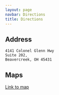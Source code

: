 ```yaml
---
layout: page
navbar: Directions
title: Directions
---
```


## Address
    
    4141 Colonel Glenn Hwy 
    Suite 202, 
    Beavercreek, OH 45431


## Maps
[Link to map](https://www.google.com/maps/place/4141+Colonel+Glenn+Hwy+%23+115,+Beavercreek,+OH+45431/)

<!--
<div class="Flexible-container">
<iframe src="https://www.google.com/maps/embed?pb=!1m14!1m8!1m3!1d12275.386046244717!2d-84.108865!3d39.72063199999965!3m2!1i1024!2i768!4f13.1!3m3!1m2!1s0x884084ce4ecc8bd7%3A0xb31483e6b5b66995!2sMiami+Valley+Research+Park!5e0!3m2!1sen!2s!4v1398360461884" width="600" height="450" frameborder="0" style="border:0"></iframe>
</div>

When you arrive, look for the Garden West Room.

## Directions

### From The East (Columbus)

    Take I-70 W toward Dayton
    Take exit 44 to merge onto I-675 S - 13.3 mi
    Take exit 13A-B for US-35 toward Xenia/Dayton - 0.3 mi
    Take exit 13A on the left to merge onto US-35 E toward Xenia - 1.8 mi
    Take the Research Blvd/OH-835 W/Patterson Rd exit - 0.3 mi
    Turn right at OH-835 S (signs for Research Blvd/OH-835 W) - 2.2 mi
    Turn right at Spaulding Rd - 0.4 mi
    Turn left at College Dr - 285 ft
    Turn left at Founders Dr - 0.3 mi

### From The West (Indianapolis)

    Take I-70 east toward Dayton
    Take exit 33A to merge onto I-75 S toward Dayton
    Take exit 52B for US-35 toward Xenia/Eaton - 0.1 mi
    Keep left at the fork, follow signs for US-35 E/Xenia and merge onto US-35 E - 5.7 mi
    Take the Linden Ave exit - 0.2 mi
    Turn right at Linden Ave - 0.4 mi
    Turn left at Spaulding Rd - 1.3 mi
    Turn right at College Dr - 285 ft
    Turn left at Founders Dr - 0.3 mi


### From the South (Cincinnati)

    Take I-75 N toward Dayton
    Take exit 43 to merge onto I-675 N toward Columbus - 10.3 mi
    Take exit 10 for Indian Ripple Rd toward Dorothy Ln - 0.4 mi
    Turn left at Indian Ripple Rd - 0.6 mi
    Turn right at County Line Rd - 1.4 mi
    Turn left at Research Blvd - 0.5 mi
    Turn right at Founders Dr - 0.2 mi


### From the North (Toledo)

    Take I-75 S toward Dayton
    Take exit 52B for US-35 toward Xenia/Eaton - 0.1 mi
    Keep left at the fork, follow signs for US-35 E/Xenia and merge onto US-35 E - 5.7 mi
    Take the Linden Ave exit - 0.2 mi
    Turn right at Linden Ave - 0.4 mi
    Turn left at Spaulding Rd - 1.3 mi
    Turn right at College Dr - 285 ft
    Turn left at Founders Dr - 0.3 mi

-->
